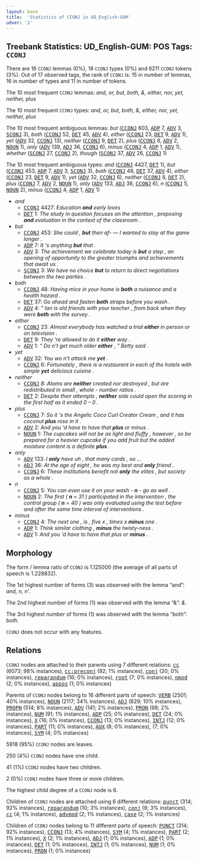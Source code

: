 ```yaml
---
layout: base
title:  'Statistics of CCONJ in UD_English-GUM'
udver: '2'
---
```


## Treebank Statistics: UD_English-GUM: POS Tags: `CCONJ`

There are 16 `CCONJ` lemmas (0%), 18 `CCONJ` types (0%) and 6211 `CCONJ` tokens (3%).
Out of 17 observed tags, the rank of `CCONJ` is: 15 in number of lemmas, 16 in number of types and 11 in number of tokens.

The 10 most frequent `CCONJ` lemmas: <em>and, or, but, both, &, either, nor, yet, neither, plus</em>

The 10 most frequent `CCONJ` types:  <em>and, or, but, both, &, either, nor, yet, neither, plus</em>

The 10 most frequent ambiguous lemmas: <em>but</em> (<tt><a href="en_gum-pos-CCONJ.html">CCONJ</a></tt> 603, <tt><a href="en_gum-pos-ADP.html">ADP</a></tt> 7, <tt><a href="en_gum-pos-ADV.html">ADV</a></tt> 3, <tt><a href="en_gum-pos-SCONJ.html">SCONJ</a></tt> 3), <em>both</em> (<tt><a href="en_gum-pos-CCONJ.html">CCONJ</a></tt> 52, <tt><a href="en_gum-pos-DET.html">DET</a></tt> 45, <tt><a href="en_gum-pos-ADV.html">ADV</a></tt> 4), <em>either</em> (<tt><a href="en_gum-pos-CCONJ.html">CCONJ</a></tt> 23, <tt><a href="en_gum-pos-DET.html">DET</a></tt> 9, <tt><a href="en_gum-pos-ADV.html">ADV</a></tt> 1), <em>yet</em> (<tt><a href="en_gum-pos-ADV.html">ADV</a></tt> 32, <tt><a href="en_gum-pos-CCONJ.html">CCONJ</a></tt> 13), <em>neither</em> (<tt><a href="en_gum-pos-CCONJ.html">CCONJ</a></tt> 9, <tt><a href="en_gum-pos-DET.html">DET</a></tt> 2), <em>plus</em> (<tt><a href="en_gum-pos-CCONJ.html">CCONJ</a></tt> 8, <tt><a href="en_gum-pos-ADV.html">ADV</a></tt> 2, <tt><a href="en_gum-pos-NOUN.html">NOUN</a></tt> 1), <em>only</em> (<tt><a href="en_gum-pos-ADV.html">ADV</a></tt> 139, <tt><a href="en_gum-pos-ADJ.html">ADJ</a></tt> 36, <tt><a href="en_gum-pos-CCONJ.html">CCONJ</a></tt> 6), <em>minus</em> (<tt><a href="en_gum-pos-CCONJ.html">CCONJ</a></tt> 4, <tt><a href="en_gum-pos-ADP.html">ADP</a></tt> 1, <tt><a href="en_gum-pos-ADV.html">ADV</a></tt> 1), <em>whether</em> (<tt><a href="en_gum-pos-SCONJ.html">SCONJ</a></tt> 27, <tt><a href="en_gum-pos-CCONJ.html">CCONJ</a></tt> 2), <em>though</em> (<tt><a href="en_gum-pos-SCONJ.html">SCONJ</a></tt> 37, <tt><a href="en_gum-pos-ADV.html">ADV</a></tt> 26, <tt><a href="en_gum-pos-CCONJ.html">CCONJ</a></tt> 1)

The 10 most frequent ambiguous types:  <em>and</em> (<tt><a href="en_gum-pos-CCONJ.html">CCONJ</a></tt> 4427, <tt><a href="en_gum-pos-DET.html">DET</a></tt> 1), <em>but</em> (<tt><a href="en_gum-pos-CCONJ.html">CCONJ</a></tt> 453, <tt><a href="en_gum-pos-ADP.html">ADP</a></tt> 7, <tt><a href="en_gum-pos-ADV.html">ADV</a></tt> 3, <tt><a href="en_gum-pos-SCONJ.html">SCONJ</a></tt> 3), <em>both</em> (<tt><a href="en_gum-pos-CCONJ.html">CCONJ</a></tt> 48, <tt><a href="en_gum-pos-DET.html">DET</a></tt> 37, <tt><a href="en_gum-pos-ADV.html">ADV</a></tt> 4), <em>either</em> (<tt><a href="en_gum-pos-CCONJ.html">CCONJ</a></tt> 23, <tt><a href="en_gum-pos-DET.html">DET</a></tt> 9, <tt><a href="en_gum-pos-ADV.html">ADV</a></tt> 1), <em>yet</em> (<tt><a href="en_gum-pos-ADV.html">ADV</a></tt> 32, <tt><a href="en_gum-pos-CCONJ.html">CCONJ</a></tt> 6), <em>neither</em> (<tt><a href="en_gum-pos-CCONJ.html">CCONJ</a></tt> 8, <tt><a href="en_gum-pos-DET.html">DET</a></tt> 2), <em>plus</em> (<tt><a href="en_gum-pos-CCONJ.html">CCONJ</a></tt> 7, <tt><a href="en_gum-pos-ADV.html">ADV</a></tt> 2, <tt><a href="en_gum-pos-NOUN.html">NOUN</a></tt> 1), <em>only</em> (<tt><a href="en_gum-pos-ADV.html">ADV</a></tt> 133, <tt><a href="en_gum-pos-ADJ.html">ADJ</a></tt> 36, <tt><a href="en_gum-pos-CCONJ.html">CCONJ</a></tt> 6), <em>n</em> (<tt><a href="en_gum-pos-CCONJ.html">CCONJ</a></tt> 5, <tt><a href="en_gum-pos-NOUN.html">NOUN</a></tt> 2), <em>minus</em> (<tt><a href="en_gum-pos-CCONJ.html">CCONJ</a></tt> 4, <tt><a href="en_gum-pos-ADP.html">ADP</a></tt> 1, <tt><a href="en_gum-pos-ADV.html">ADV</a></tt> 1)


* <em>and</em>
  * <tt><a href="en_gum-pos-CCONJ.html">CCONJ</a></tt> 4427: <em>Education <b>and</b> early loves</em>
  * <tt><a href="en_gum-pos-DET.html">DET</a></tt> 1: <em>The study in question focuses on the attention , proposing <b>and</b> evaluation in the context of the classroom .</em>
* <em>but</em>
  * <tt><a href="en_gum-pos-CCONJ.html">CCONJ</a></tt> 453: <em>She could , <b>but</b> then af- — I wanted to stay at the game longer .</em>
  * <tt><a href="en_gum-pos-ADP.html">ADP</a></tt> 7: <em>It 's anything <b>but</b> that .</em>
  * <tt><a href="en_gum-pos-ADV.html">ADV</a></tt> 3: <em>The achievement we celebrate today is <b>but</b> a step , an opening of opportunity to the greater triumphs and achievements that await us .</em>
  * <tt><a href="en_gum-pos-SCONJ.html">SCONJ</a></tt> 3: <em>We have no choice <b>but</b> to return to direct negotiations between the two parties .</em>
* <em>both</em>
  * <tt><a href="en_gum-pos-CCONJ.html">CCONJ</a></tt> 48: <em>Having mice in your home is <b>both</b> a nuisance and a health hazard .</em>
  * <tt><a href="en_gum-pos-DET.html">DET</a></tt> 37: <em>Go ahead and fasten <b>both</b> straps before you wash .</em>
  * <tt><a href="en_gum-pos-ADV.html">ADV</a></tt> 4: <em>" Ian is old friends with your teacher , from back when they were <b>both</b> with the survey .</em>
* <em>either</em>
  * <tt><a href="en_gum-pos-CCONJ.html">CCONJ</a></tt> 23: <em>Almost everybody has watched a trial <b>either</b> in person or on television .</em>
  * <tt><a href="en_gum-pos-DET.html">DET</a></tt> 9: <em>They 're allowed to do it <b>either</b> way .</em>
  * <tt><a href="en_gum-pos-ADV.html">ADV</a></tt> 1: <em>“ Do n’t get much older <b>either</b> , ” Betty said .</em>
* <em>yet</em>
  * <tt><a href="en_gum-pos-ADV.html">ADV</a></tt> 32: <em>You wo n't attack me <b>yet</b> .</em>
  * <tt><a href="en_gum-pos-CCONJ.html">CCONJ</a></tt> 6: <em>Fortunately , there is a restaurant in each of the hotels with simple <b>yet</b> delicious cuisine .</em>
* <em>neither</em>
  * <tt><a href="en_gum-pos-CCONJ.html">CCONJ</a></tt> 8: <em>Atoms are <b>neither</b> created nor destroyed , but are redistributed in small , whole - number ratios .</em>
  * <tt><a href="en_gum-pos-DET.html">DET</a></tt> 2: <em>Despite their attempts , <b>neither</b> side could open the scoring in the first half as it ended 0 – 0 .</em>
* <em>plus</em>
  * <tt><a href="en_gum-pos-CCONJ.html">CCONJ</a></tt> 7: <em>So it 's the Angelic Coco Curl Creator Cream , and it has coconut <b>plus</b> rose in it .</em>
  * <tt><a href="en_gum-pos-ADV.html">ADV</a></tt> 2: <em>And you 'd have to have that <b>plus</b> or minus .</em>
  * <tt><a href="en_gum-pos-NOUN.html">NOUN</a></tt> 1: <em>The cupcakes will not be as light and fluffy , however , so be prepared for a heavier cupcake if you add fruit but the added moisture content is a definite <b>plus</b> .</em>
* <em>only</em>
  * <tt><a href="en_gum-pos-ADV.html">ADV</a></tt> 133: <em>I <b>only</b> have uh , that many cards , so ...</em>
  * <tt><a href="en_gum-pos-ADJ.html">ADJ</a></tt> 36: <em>At the age of eight , he was my best and <b>only</b> friend .</em>
  * <tt><a href="en_gum-pos-CCONJ.html">CCONJ</a></tt> 6: <em>These institutions benefit not <b>only</b> the elites , but society as a whole .</em>
* <em>n</em>
  * <tt><a href="en_gum-pos-CCONJ.html">CCONJ</a></tt> 5: <em>You can even use it on your wash - <b>n</b> - go as well .</em>
  * <tt><a href="en_gum-pos-NOUN.html">NOUN</a></tt> 2: <em>The first ( <b>n</b> = 31 ) participated in the intervention , the control group ( <b>n</b> = 40 ) was only evaluated using the test before and after the same time interval of interventions .</em>
* <em>minus</em>
  * <tt><a href="en_gum-pos-CCONJ.html">CCONJ</a></tt> 4: <em>The next one , is , five x , times x <b>minus</b> one .</em>
  * <tt><a href="en_gum-pos-ADP.html">ADP</a></tt> 1: <em>Think similar clothing , <b>minus</b> the twisty-ness .</em>
  * <tt><a href="en_gum-pos-ADV.html">ADV</a></tt> 1: <em>And you 'd have to have that plus or <b>minus</b> .</em>

## Morphology

The form / lemma ratio of `CCONJ` is 1.125000 (the average of all parts of speech is 1.228832).

The 1st highest number of forms (3) was observed with the lemma “and”: <em>and, n, n'</em>.

The 2nd highest number of forms (1) was observed with the lemma “&”: <em>&</em>.

The 3rd highest number of forms (1) was observed with the lemma “both”: <em>both</em>.

`CCONJ` does not occur with any features.


## Relations

`CCONJ` nodes are attached to their parents using 7 different relations: <tt><a href="en_gum-dep-cc.html">cc</a></tt> (6073; 98% instances), <tt><a href="en_gum-dep-cc-preconj.html">cc:preconj</a></tt> (92; 1% instances), <tt><a href="en_gum-dep-conj.html">conj</a></tt> (20; 0% instances), <tt><a href="en_gum-dep-reparandum.html">reparandum</a></tt> (16; 0% instances), <tt><a href="en_gum-dep-root.html">root</a></tt> (7; 0% instances), <tt><a href="en_gum-dep-nmod.html">nmod</a></tt> (2; 0% instances), <tt><a href="en_gum-dep-appos.html">appos</a></tt> (1; 0% instances)

Parents of `CCONJ` nodes belong to 16 different parts of speech: <tt><a href="en_gum-pos-VERB.html">VERB</a></tt> (2501; 40% instances), <tt><a href="en_gum-pos-NOUN.html">NOUN</a></tt> (2117; 34% instances), <tt><a href="en_gum-pos-ADJ.html">ADJ</a></tt> (629; 10% instances), <tt><a href="en_gum-pos-PROPN.html">PROPN</a></tt> (514; 8% instances), <tt><a href="en_gum-pos-ADV.html">ADV</a></tt> (141; 2% instances), <tt><a href="en_gum-pos-PRON.html">PRON</a></tt> (98; 2% instances), <tt><a href="en_gum-pos-NUM.html">NUM</a></tt> (91; 1% instances), <tt><a href="en_gum-pos-ADP.html">ADP</a></tt> (25; 0% instances), <tt><a href="en_gum-pos-DET.html">DET</a></tt> (24; 0% instances), <tt><a href="en_gum-pos-X.html">X</a></tt> (16; 0% instances), <tt><a href="en_gum-pos-CCONJ.html">CCONJ</a></tt> (13; 0% instances), <tt><a href="en_gum-pos-INTJ.html">INTJ</a></tt> (12; 0% instances), <tt><a href="en_gum-pos-PART.html">PART</a></tt> (11; 0% instances), <tt><a href="en_gum-pos-AUX.html">AUX</a></tt> (8; 0% instances),  (7; 0% instances), <tt><a href="en_gum-pos-SYM.html">SYM</a></tt> (4; 0% instances)

5918 (95%) `CCONJ` nodes are leaves.

250 (4%) `CCONJ` nodes have one child.

41 (1%) `CCONJ` nodes have two children.

2 (0%) `CCONJ` nodes have three or more children.

The highest child degree of a `CCONJ` node is 6.

Children of `CCONJ` nodes are attached using 6 different relations: <tt><a href="en_gum-dep-punct.html">punct</a></tt> (314; 92% instances), <tt><a href="en_gum-dep-reparandum.html">reparandum</a></tt> (10; 3% instances), <tt><a href="en_gum-dep-conj.html">conj</a></tt> (9; 3% instances), <tt><a href="en_gum-dep-cc.html">cc</a></tt> (4; 1% instances), <tt><a href="en_gum-dep-advmod.html">advmod</a></tt> (2; 1% instances), <tt><a href="en_gum-dep-case.html">case</a></tt> (2; 1% instances)

Children of `CCONJ` nodes belong to 11 different parts of speech: <tt><a href="en_gum-pos-PUNCT.html">PUNCT</a></tt> (314; 92% instances), <tt><a href="en_gum-pos-CCONJ.html">CCONJ</a></tt> (13; 4% instances), <tt><a href="en_gum-pos-SYM.html">SYM</a></tt> (4; 1% instances), <tt><a href="en_gum-pos-PART.html">PART</a></tt> (2; 1% instances), <tt><a href="en_gum-pos-X.html">X</a></tt> (2; 1% instances), <tt><a href="en_gum-pos-ADJ.html">ADJ</a></tt> (1; 0% instances), <tt><a href="en_gum-pos-ADP.html">ADP</a></tt> (1; 0% instances), <tt><a href="en_gum-pos-DET.html">DET</a></tt> (1; 0% instances), <tt><a href="en_gum-pos-INTJ.html">INTJ</a></tt> (1; 0% instances), <tt><a href="en_gum-pos-NUM.html">NUM</a></tt> (1; 0% instances), <tt><a href="en_gum-pos-PRON.html">PRON</a></tt> (1; 0% instances)


